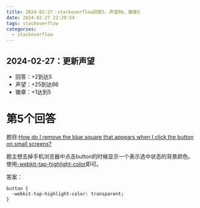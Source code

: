 ```yaml
---
title: 2024-02-27：stackoverflow回答5，声望86，徽章5
date: 2024-02-27 22:29:54
tags: stackoverflow
categories:
  - stackoverflow
---
```


## 2024-02-27：更新声望


- 回答：+2到达5
- 声望：+25到达86
- 徽章：+1达到5


# 第5个回答

题目:[How do I remove the blue square that appears when I click the button on small screens?](https://stackoverflow.com/a/78068129/22510112)

题主想去掉手机浏览器中点击button的时候显示一个表示选中状态的背景颜色。使用[-webkit-tap-highlight-color](https://developer.mozilla.org/en-US/docs/Web/CSS/-webkit-tap-highlight-color)即可。

答案：

```
button {
  -webkit-tap-highlight-color: transparent;
}
```
